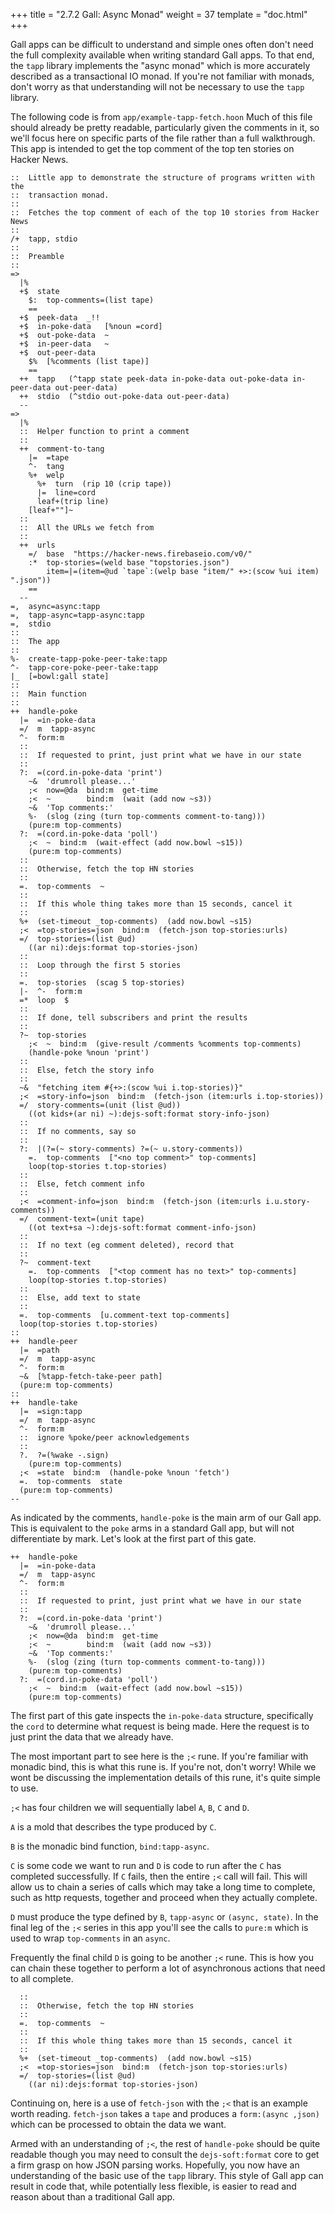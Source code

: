 +++
title = "2.7.2 Gall: Async Monad"
weight = 37
template = "doc.html"
+++

Gall apps can be difficult to understand and simple ones often don't need the full complexity available when writing standard Gall apps. To that end, the `tapp` library implements the "async monad" which is more accurately described as a transactional IO monad. If you're not familiar with monads, don't worry as that understanding will not be necessary to use the `tapp` library.

The following code is from `app/example-tapp-fetch.hoon` Much of this file should already be pretty readable, particularly given the comments in it, so we'll focus here on specific parts of the file rather than a full walkthrough. This app is intended to get the top comment of the top ten stories on Hacker News.

```hoon
::  Little app to demonstrate the structure of programs written with the
::  transaction monad.
::
::  Fetches the top comment of each of the top 10 stories from Hacker News
::
/+  tapp, stdio
::
::  Preamble
::
=>
  |%
  +$  state
    $:  top-comments=(list tape)
    ==
  +$  peek-data  _!!
  +$  in-poke-data   [%noun =cord]
  +$  out-poke-data  ~
  +$  in-peer-data   ~
  +$  out-peer-data
    $%  [%comments (list tape)]
    ==
  ++  tapp   (^tapp state peek-data in-poke-data out-poke-data in-peer-data out-peer-data)
  ++  stdio  (^stdio out-poke-data out-peer-data)
  --
=>
  |%
  ::  Helper function to print a comment
  ::
  ++  comment-to-tang
    |=  =tape
    ^-  tang
    %+  welp
      %+  turn  (rip 10 (crip tape))
      |=  line=cord
      leaf+(trip line)
    [leaf+""]~
  ::
  ::  All the URLs we fetch from
  ::
  ++  urls
    =/  base  "https://hacker-news.firebaseio.com/v0/"
    :*  top-stories=(weld base "topstories.json")
        item=|=(item=@ud `tape`:(welp base "item/" +>:(scow %ui item) ".json"))
    ==
  --
=,  async=async:tapp
=,  tapp-async=tapp-async:tapp
=,  stdio
::
::  The app
::
%-  create-tapp-poke-peer-take:tapp
^-  tapp-core-poke-peer-take:tapp
|_  [=bowl:gall state]
::
::  Main function
::
++  handle-poke
  |=  =in-poke-data
  =/  m  tapp-async
  ^-  form:m
  ::
  ::  If requested to print, just print what we have in our state
  ::
  ?:  =(cord.in-poke-data 'print')
    ~&  'drumroll please...'
    ;<  now=@da  bind:m  get-time
    ;<  ~        bind:m  (wait (add now ~s3))
    ~&  'Top comments:'
    %-  (slog (zing (turn top-comments comment-to-tang)))
    (pure:m top-comments)
  ?:  =(cord.in-poke-data 'poll')
    ;<  ~  bind:m  (wait-effect (add now.bowl ~s15))
    (pure:m top-comments)
  ::
  ::  Otherwise, fetch the top HN stories
  ::
  =.  top-comments  ~
  ::
  ::  If this whole thing takes more than 15 seconds, cancel it
  ::
  %+  (set-timeout _top-comments)  (add now.bowl ~s15)
  ;<  =top-stories=json  bind:m  (fetch-json top-stories:urls)
  =/  top-stories=(list @ud)
    ((ar ni):dejs:format top-stories-json)
  ::
  ::  Loop through the first 5 stories
  ::
  =.  top-stories  (scag 5 top-stories)
  |-  ^-  form:m
  =*  loop  $
  ::
  ::  If done, tell subscribers and print the results
  ::
  ?~  top-stories
    ;<  ~  bind:m  (give-result /comments %comments top-comments)
    (handle-poke %noun 'print')
  ::
  ::  Else, fetch the story info
  ::
  ~&  "fetching item #{+>:(scow %ui i.top-stories)}"
  ;<  =story-info=json  bind:m  (fetch-json (item:urls i.top-stories))
  =/  story-comments=(unit (list @ud))
    ((ot kids+(ar ni) ~):dejs-soft:format story-info-json)
  ::
  ::  If no comments, say so
  ::
  ?:  |(?=(~ story-comments) ?=(~ u.story-comments))
    =.  top-comments  ["<no top comment>" top-comments]
    loop(top-stories t.top-stories)
  ::
  ::  Else, fetch comment info
  ::
  ;<  =comment-info=json  bind:m  (fetch-json (item:urls i.u.story-comments))
  =/  comment-text=(unit tape)
    ((ot text+sa ~):dejs-soft:format comment-info-json)
  ::
  ::  If no text (eg comment deleted), record that
  ::
  ?~  comment-text
    =.  top-comments  ["<top comment has no text>" top-comments]
    loop(top-stories t.top-stories)
  ::
  ::  Else, add text to state
  ::
  =.  top-comments  [u.comment-text top-comments]
  loop(top-stories t.top-stories)
::
++  handle-peer
  |=  =path
  =/  m  tapp-async
  ^-  form:m
  ~&  [%tapp-fetch-take-peer path]
  (pure:m top-comments)
::
++  handle-take
  |=  =sign:tapp
  =/  m  tapp-async
  ^-  form:m
  ::  ignore %poke/peer acknowledgements
  ::
  ?.  ?=(%wake -.sign)
    (pure:m top-comments)
  ;<  =state  bind:m  (handle-poke %noun 'fetch')
  =.  top-comments  state
  (pure:m top-comments)
--
```

As indicated by the comments, `handle-poke` is the main arm of our Gall app. This is equivalent to the `poke` arms in a standard Gall app, but will not differentiate by mark. Let's look at the first part of this gate.

```hoon
++  handle-poke
  |=  =in-poke-data
  =/  m  tapp-async
  ^-  form:m
  ::
  ::  If requested to print, just print what we have in our state
  ::
  ?:  =(cord.in-poke-data 'print')
    ~&  'drumroll please...'
    ;<  now=@da  bind:m  get-time
    ;<  ~        bind:m  (wait (add now ~s3))
    ~&  'Top comments:'
    %-  (slog (zing (turn top-comments comment-to-tang)))
    (pure:m top-comments)
  ?:  =(cord.in-poke-data 'poll')
    ;<  ~  bind:m  (wait-effect (add now.bowl ~s15))
    (pure:m top-comments)
```

The first part of this gate inspects the `in-poke-data` structure, specifically the `cord` to determine what request is being made. Here the request is to just print the data that we already have. 

The most important part to see here is the `;<` rune. If you're familiar with monadic bind, this is what this rune is. If you're not, don't worry! While we wont be discussing the implementation details of this rune, it's quite simple to use. 

`;<` has four children we will sequentially label `A`, `B`, `C` and `D`.

`A` is a mold that describes the type produced by `C`. 

`B` is the monadic bind function, `bind:tapp-async`.

`C` is some code we want to run and `D` is code to run after the `C` has completed successfully. If `C` fails, then the entire `;<` call will fail. This will allow us to chain a series of calls which may take a long time to complete, such as http requests, together and proceed when they actually complete.

`D` must produce the type defined by `B`, `tapp-async` or `(async, state)`. In the final leg of the `;<` series in this app you'll see the calls to `pure:m` which is used to wrap `top-comments` in an `async`.

Frequently the final child `D` is going to be another `;<` rune. This is how you can chain these together to perform a lot of asynchronous actions that need to all complete.

```hoon
  ::
  ::  Otherwise, fetch the top HN stories
  ::
  =.  top-comments  ~
  ::
  ::  If this whole thing takes more than 15 seconds, cancel it
  ::
  %+  (set-timeout _top-comments)  (add now.bowl ~s15)
  ;<  =top-stories=json  bind:m  (fetch-json top-stories:urls)
  =/  top-stories=(list @ud)
    ((ar ni):dejs:format top-stories-json)
```

Continuing on, here is a use of `fetch-json` with the `;<` that is an example worth reading. `fetch-json` takes a `tape` and produces a `form:(async ,json)` which can be processed to obtain the data we want.

Armed with an understanding of `;<`, the rest of `handle-poke` should be quite readable though you may need to consult the `dejs-soft:format` core to get a firm grasp on how JSON parsing works. Hopefully, you now have an understanding of the basic use of the `tapp` library. This style of Gall app can result in code that, while potentially less flexible, is easier to read and reason about than a traditional Gall app.
